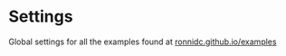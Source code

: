 # Settings

Global settings for all the examples found at [ronnidc.github.io/examples](https://ronnidc.github.io/examples/)
